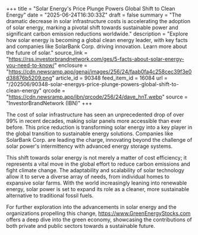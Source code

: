 +++
title = "Solar Energy's Price Plunge Powers Global Shift to Clean Energy"
date = "2025-06-24T16:30:33Z"
draft = false
summary = "The dramatic decrease in solar infrastructure costs is accelerating the adoption of solar energy, marking a pivotal shift towards sustainable power and significant carbon emission reductions worldwide."
description = "Explore how solar energy is becoming a global clean energy leader, with key facts and companies like SolarBank Corp. driving innovation. Learn more about the future of solar."
source_link = "https://rss.investorbrandnetwork.com/ges/5-facts-about-solar-energy-you-need-to-know/"
enclosure = "https://cdn.newsramp.app/genai/images/256/24/faab0fa4c258cec39f3e0d38876b5209.png"
article_id = 90348
feed_item_id = 16084
url = "/202506/90348-solar-energys-price-plunge-powers-global-shift-to-clean-energy"
qrcode = "https://cdn.newsramp.app/ibn/qrcode/256/24/dave_hnT.webp"
source = "InvestorBrandNetwork (IBN)"
+++

<p>The cost of solar infrastructure has seen an unprecedented drop of over 99% in recent decades, making solar panels more accessible than ever before. This price reduction is transforming solar energy into a key player in the global transition to sustainable energy solutions. Companies like SolarBank Corp. are leading the charge, innovating beyond the challenge of solar power's intermittency with advanced energy storage systems.</p><p>This shift towards solar energy is not merely a matter of cost efficiency; it represents a vital move in the global effort to reduce carbon emissions and fight climate change. The adaptability and scalability of solar technology allow it to serve a diverse array of needs, from individual homes to expansive solar farms. With the world increasingly leaning into renewable energy, solar power is set to expand its role as a cleaner, more sustainable alternative to traditional fossil fuels.</p><p>For further exploration into the advancements in solar energy and the organizations propelling this change, <a href="https://www.GreenEnergyStocks.com" rel="nofollow" target="_blank">https://www.GreenEnergyStocks.com</a> offers a deep dive into the green economy, showcasing the contributions of both private and public sectors towards a sustainable future.</p>
